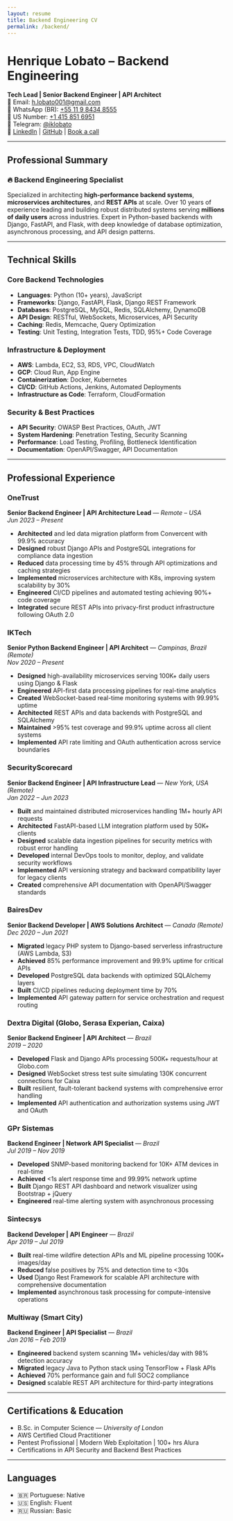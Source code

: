 ```yaml
---
layout: resume
title: Backend Engineering CV
permalink: /backend/
---
```


# Henrique Lobato – Backend Engineering

**Tech Lead | Senior Backend Engineer | API Architect**  
📧 Email: [h.lobato001@gmail.com](mailto:h.lobato001@gmail.com)  
📱 WhatsApp (BR): [+55 11 9 8434 8555](tel:+5511984348555)  
📱 US Number: [+1 415 851 6951](tel:+14158516951)  
📨 Telegram: [@iklobato](https://t.me/iklobato)  
🔗 [LinkedIn](https://linkedin.com/in/iklobato-sr-python) | [GitHub](https://github.com/iklobato) | [Book a call](https://calendly.com/hlobato/30mincall)

---

## Professional Summary

### 🔥 Backend Engineering Specialist

Specialized in architecting **high-performance backend systems**, **microservices architectures**, and **REST APIs** at scale. Over 10 years of experience leading and building robust distributed systems serving **millions of daily users** across industries. Expert in Python-based backends with Django, FastAPI, and Flask, with deep knowledge of database optimization, asynchronous processing, and API design patterns.

---

## Technical Skills

### Core Backend Technologies
- **Languages**: Python (10+ years), JavaScript
- **Frameworks**: Django, FastAPI, Flask, Django REST Framework
- **Databases**: PostgreSQL, MySQL, Redis, SQLAlchemy, DynamoDB
- **API Design**: RESTful, WebSockets, Microservices, API Security
- **Caching**: Redis, Memcache, Query Optimization
- **Testing**: Unit Testing, Integration Tests, TDD, 95%+ Code Coverage

### Infrastructure & Deployment
- **AWS**: Lambda, EC2, S3, RDS, VPC, CloudWatch 
- **GCP**: Cloud Run, App Engine
- **Containerization**: Docker, Kubernetes
- **CI/CD**: GitHub Actions, Jenkins, Automated Deployments
- **Infrastructure as Code**: Terraform, CloudFormation

### Security & Best Practices
- **API Security**: OWASP Best Practices, OAuth, JWT
- **System Hardening**: Penetration Testing, Security Scanning
- **Performance**: Load Testing, Profiling, Bottleneck Identification
- **Documentation**: OpenAPI/Swagger, API Documentation

---

## Professional Experience

### OneTrust
**Senior Backend Engineer | API Architecture Lead** — *Remote – USA*  
*Jun 2023 – Present*

- **Architected** and led data migration platform from Convercent with 99.9% accuracy
- **Designed** robust Django APIs and PostgreSQL integrations for compliance data ingestion
- **Reduced** data processing time by 45% through API optimizations and caching strategies
- **Implemented** microservices architecture with K8s, improving system scalability by 30%
- **Engineered** CI/CD pipelines and automated testing achieving 90%+ code coverage
- **Integrated** secure REST APIs into privacy-first product infrastructure following OAuth 2.0

### IKTech
**Senior Python Backend Engineer | API Architect** — *Campinas, Brazil (Remote)*  
*Nov 2020 – Present*

- **Designed** high-availability microservices serving 100K+ daily users using Django & Flask
- **Engineered** API-first data processing pipelines for real-time analytics
- **Created** WebSocket-based real-time monitoring systems with 99.99% uptime
- **Architected** REST APIs and data backends with PostgreSQL and SQLAlchemy
- **Maintained** >95% test coverage and 99.9% uptime across all client systems
- **Implemented** API rate limiting and OAuth authentication across service boundaries

### SecurityScorecard
**Senior Backend Engineer | API Infrastructure Lead** — *New York, USA (Remote)*  
*Jan 2022 – Jun 2023*

- **Built** and maintained distributed microservices handling 1M+ hourly API requests
- **Architected** FastAPI-based LLM integration platform used by 50K+ clients
- **Designed** scalable data ingestion pipelines for security metrics with robust error handling
- **Developed** internal DevOps tools to monitor, deploy, and validate security workflows
- **Implemented** API versioning strategy and backward compatibility layer for legacy clients
- **Created** comprehensive API documentation with OpenAPI/Swagger standards

### BairesDev
**Senior Backend Developer | AWS Solutions Architect** — *Canada (Remote)*  
*Dec 2020 – Jun 2021*

- **Migrated** legacy PHP system to Django-based serverless infrastructure (AWS Lambda, S3)
- **Achieved** 85% performance improvement and 99.9% uptime for critical APIs
- **Developed** PostgreSQL data backends with optimized SQLAlchemy layers
- **Built** CI/CD pipelines reducing deployment time by 70%
- **Implemented** API gateway pattern for service orchestration and request routing

### Dextra Digital (Globo, Serasa Experian, Caixa)
**Senior Backend Engineer | API Architect** — *Brazil*  
*2019 – 2020*

- **Developed** Flask and Django APIs processing 500K+ requests/hour at Globo.com
- **Designed** WebSocket stress test suite simulating 130K concurrent connections for Caixa
- **Built** resilient, fault-tolerant backend systems with comprehensive error handling
- **Implemented** API authentication and authorization systems using JWT and OAuth

### GPr Sistemas
**Backend Engineer | Network API Specialist** — *Brazil*  
*Jul 2019 – Nov 2019*

- **Developed** SNMP-based monitoring backend for 10K+ ATM devices in real-time
- **Achieved** <1s alert response time and 99.99% network uptime
- **Built** Django REST API dashboard and network visualizer using Bootstrap + jQuery
- **Engineered** real-time alerting system with asynchronous processing

### Sintecsys
**Backend Developer | API Engineer** — *Brazil*  
*Apr 2019 – Jul 2019*

- **Built** real-time wildfire detection APIs and ML pipeline processing 100K+ images/day
- **Reduced** false positives by 75% and detection time to <30s
- **Used** Django Rest Framework for scalable API architecture with comprehensive documentation
- **Implemented** asynchronous task processing for compute-intensive operations

### Multiway (Smart City)
**Backend Engineer | API Specialist** — *Brazil*  
*Jan 2016 – Feb 2019*

- **Engineered** backend system scanning 1M+ vehicles/day with 98% detection accuracy
- **Migrated** legacy Java to Python stack using TensorFlow + Flask APIs
- **Achieved** 70% performance gain and full SOC2 compliance
- **Designed** scalable REST API architecture for third-party integrations

---

## Certifications & Education

- B.Sc. in Computer Science — *University of London*  
- AWS Certified Cloud Practitioner  
- Pentest Profissional | Modern Web Exploitation | 100+ hrs Alura  
- Certifications in API Security and Backend Best Practices

---

## Languages

- 🇧🇷 Portuguese: Native  
- 🇺🇸 English: Fluent  
- 🇷🇺 Russian: Basic
